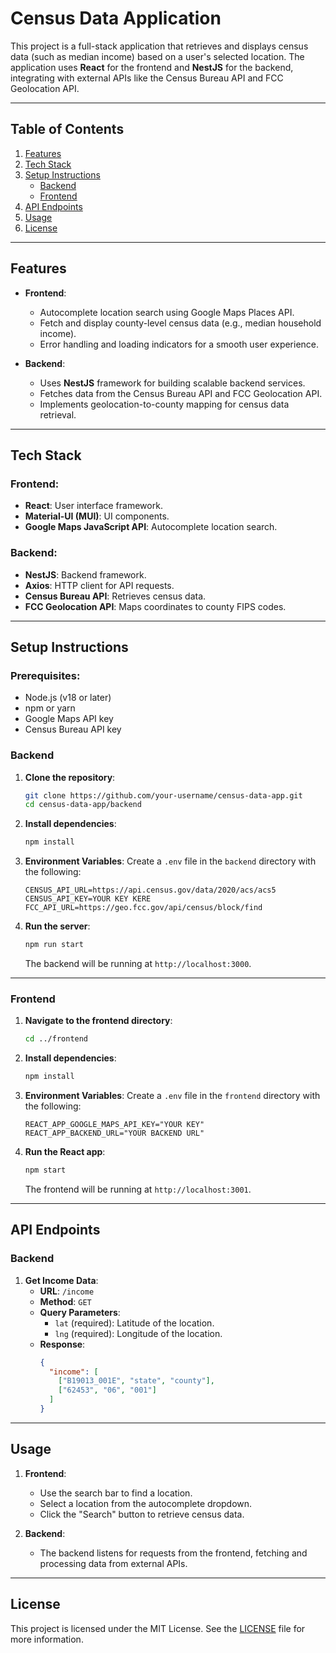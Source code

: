 
# Census Data Application

This project is a full-stack application that retrieves and displays census data (such as median income) based on a user's selected location. The application uses **React** for the frontend and **NestJS** for the backend, integrating with external APIs like the Census Bureau API and FCC Geolocation API.

---

## Table of Contents

1. [Features](#features)
2. [Tech Stack](#tech-stack)
3. [Setup Instructions](#setup-instructions)
   - [Backend](#backend)
   - [Frontend](#frontend)
4. [API Endpoints](#api-endpoints)
5. [Usage](#usage)
6. [License](#license)

---

## Features

- **Frontend**:
  - Autocomplete location search using Google Maps Places API.
  - Fetch and display county-level census data (e.g., median household income).
  - Error handling and loading indicators for a smooth user experience.

- **Backend**:
  - Uses **NestJS** framework for building scalable backend services.
  - Fetches data from the Census Bureau API and FCC Geolocation API.
  - Implements geolocation-to-county mapping for census data retrieval.

---

## Tech Stack

### Frontend:
- **React**: User interface framework.
- **Material-UI (MUI)**: UI components.
- **Google Maps JavaScript API**: Autocomplete location search.

### Backend:
- **NestJS**: Backend framework.
- **Axios**: HTTP client for API requests.
- **Census Bureau API**: Retrieves census data.
- **FCC Geolocation API**: Maps coordinates to county FIPS codes.

---

## Setup Instructions

### Prerequisites:
- Node.js (v18 or later)
- npm or yarn
- Google Maps API key
- Census Bureau API key

### Backend

1. **Clone the repository**:
   ```bash
   git clone https://github.com/your-username/census-data-app.git
   cd census-data-app/backend
   ```

2. **Install dependencies**:
   ```bash
   npm install
   ```

3. **Environment Variables**:
   Create a `.env` file in the `backend` directory with the following:
   ```env
   CENSUS_API_URL=https://api.census.gov/data/2020/acs/acs5
   CENSUS_API_KEY=YOUR KEY KERE
   FCC_API_URL=https://geo.fcc.gov/api/census/block/find
   ```

4. **Run the server**:
   ```bash
   npm run start
   ```

   The backend will be running at `http://localhost:3000`.

---

### Frontend

1. **Navigate to the frontend directory**:
   ```bash
   cd ../frontend
   ```

2. **Install dependencies**:
   ```bash
   npm install
   ```

3. **Environment Variables**:
   Create a `.env` file in the `frontend` directory with the following:
   ```env
   REACT_APP_GOOGLE_MAPS_API_KEY="YOUR KEY"
   REACT_APP_BACKEND_URL="YOUR BACKEND URL"
   ```

4. **Run the React app**:
   ```bash
   npm start
   ```

   The frontend will be running at `http://localhost:3001`.

---

## API Endpoints

### Backend


1. **Get Income Data**:
   - **URL**: `/income`
   - **Method**: `GET`
   - **Query Parameters**:
     - `lat` (required): Latitude of the location.
     - `lng` (required): Longitude of the location.
   - **Response**:
     ```json
     {
       "income": [
         ["B19013_001E", "state", "county"],
         ["62453", "06", "001"]
       ]
     }
     ```

---

## Usage

1. **Frontend**:
   - Use the search bar to find a location.
   - Select a location from the autocomplete dropdown.
   - Click the "Search" button to retrieve census data.

2. **Backend**:
   - The backend listens for requests from the frontend, fetching and processing data from external APIs.

---

## License

This project is licensed under the MIT License. See the [LICENSE](LICENSE) file for more information.
